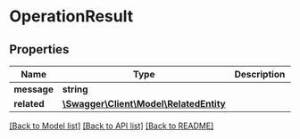 # OperationResult

## Properties
Name | Type | Description | Notes
------------ | ------------- | ------------- | -------------
**message** | **string** |  | [optional] 
**related** | [**\Swagger\Client\Model\RelatedEntity**](RelatedEntity.md) |  | [optional] 

[[Back to Model list]](../README.md#documentation-for-models) [[Back to API list]](../README.md#documentation-for-api-endpoints) [[Back to README]](../README.md)


